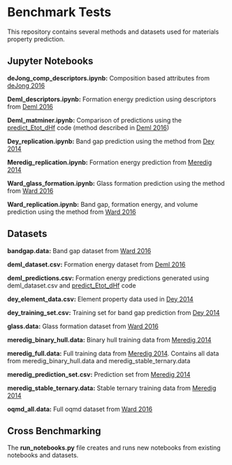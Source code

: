 # Benchmark Tests

This repository contains several methods and datasets used for materials property prediction. 

## Jupyter Notebooks

**deJong\_comp\_descriptors.ipynb:**
Composition based attributes from [deJong 2016](https://www.nature.com/articles/srep34256)

**Deml\_descriptors.ipynb:**
Formation energy prediction using descriptors from [Deml 2016](https://journals.aps.org/prb/abstract/10.1103/PhysRevB.93.085142)

**Deml\_matminer.ipynb:**
Comparison of predictions using the [predict\_Etot\_dHf](https://github.com/ademl/predict_Etot_dHf) code (method described in [Deml 2016](https://journals.aps.org/prb/abstract/10.1103/PhysRevB.93.085142))

**Dey\_replication.ipynb:**
Band gap prediction using the method from [Dey 2014](http://dx.doi.org/10.1016/j.commatsci.2013.10.016)

**Meredig\_replication.ipynb:**
Formation energy prediction from [Meredig 2014](https://journals.aps.org/prb/abstract/10.1103/PhysRevB.89.094104)

**Ward\_glass\_formation.ipynb:**
Glass formation prediction using the method from [Ward 2016](https://www.nature.com/articles/npjcompumats201628)

**Ward\_replication.ipynb:**
Band gap, formation energy, and volume prediction using the method from [Ward 2016](https://www.nature.com/articles/npjcompumats201628)

## Datasets
**bandgap.data:**
Band gap dataset from [Ward 2016](https://www.nature.com/articles/npjcompumats201628)

**deml\_dataset.csv:**
Formation energy dataset from [Deml 2016](https://journals.aps.org/prb/abstract/10.1103/PhysRevB.93.085142)

**deml\_predictions.csv:**
Formation energy predictions generated using deml\_dataset.csv and [predict\_Etot\_dHf](https://github.com/ademl/predict_Etot_dHf) code

**dey\_element\_data.csv:**
Element property data used in [Dey 2014](http://dx.doi.org/10.1016/j.commatsci.2013.10.016)

**dey\_training\_set.csv:**
Training set for band gap prediction from [Dey 2014](http://dx.doi.org/10.1016/j.commatsci.2013.10.016)

**glass.data:**
Glass formation dataset from [Ward 2016](https://www.nature.com/articles/npjcompumats201628)

**meredig\_binary\_hull.data:**
Binary hull training data from [Meredig 2014](https://journals.aps.org/prb/abstract/10.1103/PhysRevB.89.094104)

**meredig\_full.data:**
Full training data from [Meredig 2014](https://journals.aps.org/prb/abstract/10.1103/PhysRevB.89.094104). Contains all data from meredig\_binary\_hull.data and meredig\_stable\_ternary.data

**meredig\_prediction\_set.csv:**
Prediction set from [Meredig 2014](https://journals.aps.org/prb/abstract/10.1103/PhysRevB.89.094104)

**meredig\_stable\_ternary.data:**
Stable ternary training data from [Meredig 2014](https://journals.aps.org/prb/abstract/10.1103/PhysRevB.89.094104)

**oqmd\_all.data:**
Full oqmd dataset from [Ward 2016](https://www.nature.com/articles/npjcompumats201628)

## Cross Benchmarking
The **run_notebooks.py** file creates and runs new notebooks from existing notebooks and datasets. 

